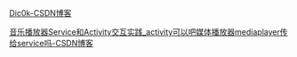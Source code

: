 [Dic0k-CSDN博客](https://blog.csdn.net/dickdick111?type=blog)



[音乐播放器Service和Activity交互实践_activity可以吧媒体播放器mediaplayer传给service吗-CSDN博客](https://blog.csdn.net/AndroidFlying007/article/details/52761393?utm_source=miniapp_weixin)